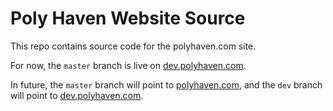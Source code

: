 # Poly Haven Website Source

This repo contains source code for the polyhaven.com site.

For now, the `master` branch is live on [dev.polyhaven.com](https://dev.polyhaven.com).

In future, the `master` branch will point to [polyhaven.com](https://polyhaven.com), and the `dev` branch will point to [dev.polyhaven.com](https://dev.polyhaven.com).
